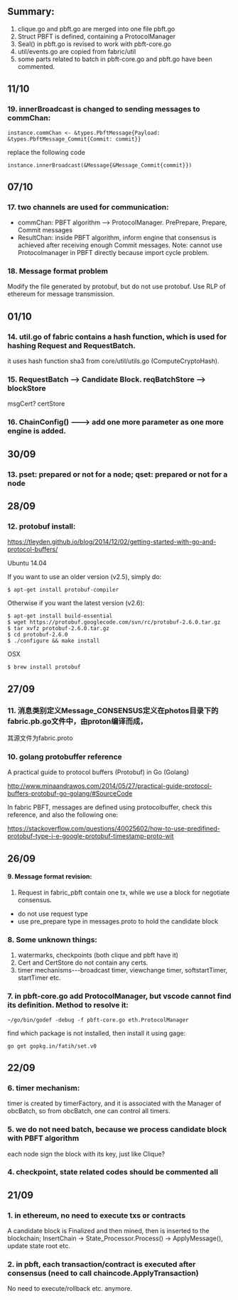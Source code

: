 ## Summary:
1. clique.go and pbft.go are merged into one file pbft.go
2. Struct PBFT is defined, containing a ProtocolManager
3. Seal() in pbft.go is revised to work with pbft-core.go
4. util/events.go are copied from fabric/util
5. some parts related to batch in pbft-core.go and pbft.go have been commented.

## 11/10
### 19. innerBroadcast is changed to sending messages to commChan:
```
instance.commChan <- &types.PbftMessage{Payload: &types.PbftMessage_Commit{Commit: commit}}
```
replace the following code
```
instance.innerBroadcast(&Message{&Message_Commit{commit}})
```

## 07/10
### 17. two channels are used for communication:
+ commChan: PBFT algorithm --> ProtocolManager. PrePrepare, Prepare, Commit messages
+ ResultChan: inside PBFT algorithm, inform engine that consensus is achieved after receiving enough Commit messages.
Note: cannot use Protocolmanager in PBFT directly because import cycle problem.

### 18. Message format problem
Modify the file generated by protobuf, but do not use protobuf. Use RLP of ethereum for message transmission.


## 01/10
### 14. util.go of fabric contains a hash function, which is used for hashing Request and RequestBatch.
it uses hash function sha3 from core/util/utils.go (ComputeCryptoHash).

### 15. RequestBatch --> Candidate Block. reqBatchStore --> blockStore

msgCert? certStore

### 16. ChainConfig() ---> add one more parameter as one more engine is added.

## 30/09
### 13. pset: prepared or not for a node; qset: prepared or not for a node


## 28/09
### 12. protobuf install:

https://tleyden.github.io/blog/2014/12/02/getting-started-with-go-and-protocol-buffers/

Ubuntu 14.04

If you want to use an older version (v2.5), simply do:


```$ apt-get install protobuf-compiler```

Otherwise if you want the latest version (v2.6):

```
$ apt-get install build-essential
$ wget https://protobuf.googlecode.com/svn/rc/protobuf-2.6.0.tar.gz
$ tar xvfz protobuf-2.6.0.tar.gz
$ cd protobuf-2.6.0
$ ./configure && make install
```

OSX

```
$ brew install protobuf
```

## 27/09
### 11. 消息类别定义Message_CONSENSUS定义在photos目录下的fabric.pb.go文件中，由proton编译而成，
其源文件为fabric.proto

### 10. golang protobuffer reference
A practical guide to protocol buffers (Protobuf) in Go (Golang)

http://www.minaandrawos.com/2014/05/27/practical-guide-protocol-buffers-protobuf-go-golang/#SourceCode

In fabric PBFT, messages are defined using protocolbuffer, check this reference, and also the following one:

https://stackoverflow.com/questions/40025602/how-to-use-predifined-protobuf-type-i-e-google-protobuf-timestamp-proto-wit


## 26/09
#### 9. Message format revision:
1) Request in fabric_pbft contain one tx, while we use a block for negotiate consensus.
- do not use request type
- use pre_prepare type in messages.proto to hold the candidate block

### 8. Some unknown things:
1) watermarks, checkpoints (both clique and pbft have it)
2) Cert and CertStore do not contain any certs.
3) timer mechanisms---broadcast timer, viewchange timer, softstartTimer, startTimer etc.

### 7. in pbft-core.go add ProtocolManager, but vscode cannot find its definition. Method to resolve it:

```~/go/bin/godef -debug -f pbft-core.go eth.ProtocolManager```

find which package is not installed, then install it using gage:

```go get gopkg.in/fatih/set.v0```

## 22/09
### 6. timer mechanism:
   timer is created by timerFactory, and it is associated with the Manager of obcBatch,
so from obcBatch, one can control all timers.

### 5. we do not need batch, because we process candidate block with PBFT algorithm
each node sign the block with its key, just like Clique?

### 4. checkpoint, state related codes should be commented all


## 21/09
### 1. in ethereum, no need to execute txs or contracts
   A candidate block is Finalized and then mined, then is inserted to the blockchain;
   InsertChain -> State_Processor.Process() -> ApplyMessage(), update state root etc.
### 2. in pbft, each transaction/contract is executed after consensus (need to call chaincode.ApplyTransaction)
   No need to execute/rollback etc. anymore.